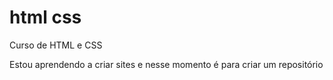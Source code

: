 # html css
 Curso de HTML e CSS

Estou aprendendo a criar sites e nesse momento é para criar um repositório
